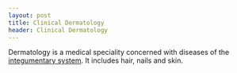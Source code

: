 ```yaml
---
layout: post
title: Clinical Dermatology
header: Clinical Dermatology
---
```


Dermatology is a medical speciality concerned with diseases of the [integumentary system](http://en.wikipedia.org/wiki/Integumentary_system). It includes hair, nails and skin.
